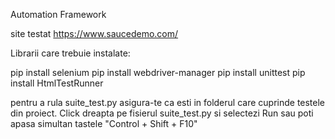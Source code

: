Automation Framework

site testat https://www.saucedemo.com/

Librarii care trebuie instalate:

pip install selenium
pip install webdriver-manager
pip install unittest
pip install HtmlTestRunner

pentru a rula suite_test.py asigura-te ca esti in folderul care cuprinde testele din proiect. Click dreapta pe fisierul suite_test.py si selectezi Run sau poti apasa simultan tastele "Control + Shift + F10"
